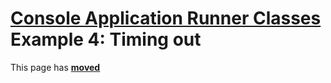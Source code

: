 # [Console Application Runner Classes](../../ConsoleApp.md) Example 4: Timing out

This page has [**moved**](https://lib-docs.delphidabbler.com/ConsoleApp/3/Examples/Example4)